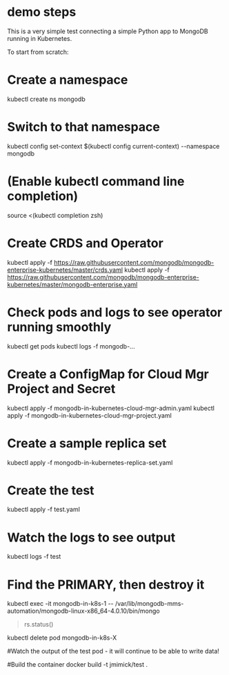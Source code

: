 demo steps
===

This is a very simple test connecting a simple
Python app to MongoDB running in Kubernetes.

To start from scratch:

# Create a namespace
kubectl create ns mongodb

# Switch to that namespace
kubectl config set-context $(kubectl config current-context) --namespace mongodb

# (Enable kubectl command line completion)
source <(kubectl completion zsh)

# Create CRDS and Operator
kubectl apply -f https://raw.githubusercontent.com/mongodb/mongodb-enterprise-kubernetes/master/crds.yaml
kubectl apply -f https://raw.githubusercontent.com/mongodb/mongodb-enterprise-kubernetes/master/mongodb-enterprise.yaml

# Check pods and logs to see operator running smoothly
kubectl get pods
kubectl logs -f mongodb-...

# Create a ConfigMap for Cloud Mgr Project and Secret
kubectl apply -f mongodb-in-kubernetes-cloud-mgr-admin.yaml
kubectl apply -f mongodb-in-kubernetes-cloud-mgr-project.yaml

# Create a sample replica set
kubectl apply -f mongodb-in-kubernetes-replica-set.yaml


# Create the test
kubectl apply -f test.yaml

# Watch the logs to see output
kubectl logs -f test

# Find the PRIMARY, then destroy it
kubectl exec -it mongodb-in-k8s-1 -- /var/lib/mongodb-mms-automation/mongodb-linux-x86_64-4.0.10/bin/mongo
>rs.status()

kubectl delete pod mongodb-in-k8s-X

#Watch the output of the test pod - it will continue to be able to write data!

#Build the container
docker build -t jmimick/test .
